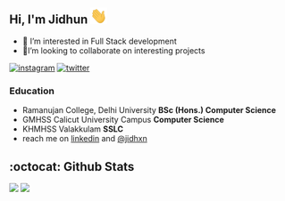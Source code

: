 ## Hi, I'm Jidhun <img src="https://raw.githubusercontent.com/ABSphreak/ABSphreak/master/gifs/Hi.gif" width="30px">
- 💞️ I’m interested in Full Stack development
- 👀I’m looking to collaborate on interesting projects

[![instagram](https://badges.aleen42.com/src/instagram.svg)](https://www.instagram.com/jidhxn/) [ ![twitter](https://badges.aleen42.com/src/twitter.svg)](https://twitter.com/jidhxn)

### Education

- Ramanujan College, Delhi University **BSc (Hons.) Computer Science**
- GMHSS Calicut University Campus **Computer Science**
- KHMHSS Valakkulam **SSLC**
- reach me on [linkedin](https://www.linkedin.com/in/jidhxn/) and [@jidhxn](https://twitter.com/jidhxn)

## :octocat: Github Stats
![](https://raw.githubusercontent.com/Jidhxn/github-stats-transparent/output/generated/overview.svg)
![](https://raw.githubusercontent.com/Jidhxn/github-stats-transparent/output/generated/languages.svg)



